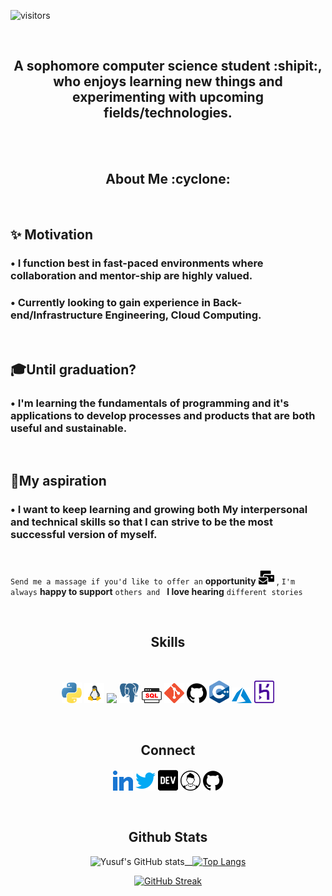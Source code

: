![visitors](https://visitor-badge.glitch.me/badge?page_id=yusufadell.yusufadell)

<br>

<!-- <h1 align="center"> Hi, I'm Yusuf <img style="width:30px" src="https://user-images.githubusercontent.com/42378118/110234147-e3259600-7f4e-11eb-95be-0c4047144dea.gif"> </h1> -->

<div align="center">

## A sophomore computer science student :shipit:, who enjoys learning new things and experimenting with upcoming fields/technologies.

<br>

<!-- <kbd>
<img style="border-radius:50%" src="https://camo.githubusercontent.com/2309797487e5e969659a3b545c96151807b04120a9cc2985f632ec94ba00c9f3/68747470733a2f2f6d656469612e67697068792e636f6d2f6d656469612f53576f536b4e36447854737a71494b4571762f67697068792e676966">
</kbd> -->
</div>

<br>

<h2 align="center"> About Me :cyclone:</h2>

<br>

## ✨ Motivation

### • I function best in fast-paced environments where collaboration and mentor-ship are highly valued.

### • Currently looking to gain experience in Back-end/Infrastructure Engineering, Cloud Computing.

<br>

## 🎓Until graduation?

### • I'm learning the fundamentals of programming and it's applications to develop processes and products that are both useful and sustainable.

<br>

## 🔭My aspiration

### • I want to keep learning and growing both My interpersonal and technical skills so that I can strive to be the most successful version of myself.

<br>

`Send me a massage if you'd like to offer an` **opportunity** <a href="mailto:youseefadel777@gmail.com" title="Gmail"> <img src="./icons/mail.svg" alt="youseefadel777@gmail.com" width="25px"></a> , `I'm always` **happy to support** `others and ` **I love hearing** `different stories`

<br>

<h2 align="center"> Skills </h2>

<br>

<div align="center">

<a href= https://github.com/yusufadell> <img width ='32px' src ='icons/python.svg'></a>
<a href= https://github.com/yusufadell> <img width ='32px' src ='icons/linux.svg'></a>
<a href= https://github.com/yusufadell> <img width ='32px' src ='icons/django.svg'></a>
<a href= https://github.com/yusufadell> <img width ='32px' src ='icons/postgresql.svg'></a>
<a href= https://github.com/yusufadell> <img width ='32px' src ='icons/sql.svg'></a>
<a href= https://github.com/yusufadell> <img width ='32px' src ='icons/git.svg'></a>
<a href= https://github.com/yusufadell> <img width ='32px' src ='icons/github.svg'></a>
<a href= https://github.com/yusufadell> <img width ='32px' src ='icons/cpp.svg'></a>
<a href= https://github.com/yusufadell> <img width ='32px' src ='icons/azure.svg'></a>
<a href= https://github.com/yusufadell> <img width ='32px' src ='icons/heroku.svg'></a>

</div>

<br>

<h2 align="center"> Connect</h2>

<div align="center">
  
<a href = 'https://www.linkedin.com/in/yusufadel'> <img width = '32px' align= 'center' src="./icons/linked-in-alt.svg"/></a>
<a href = 'https://www.twitter.com/WHYUSUF_'> <img width = '32px' align= 'center' src="./icons/twitter.svg"/></a>
<a href = 'https://dev.to/yusufadel'> <img width = '32px' align= 'center' src="./icons/dev.svg"/></a>
<a href = 'https://yusufadell.github.io'> <img width = '32px' align= 'center' src="./icons/portfolio.svg"/></a>
<a href = 'https://www.github.com/yusufadell'> <img width = '32px' align= 'center' src='./icons/github.svg'/></a>
  
</div>

<br>

<h2 align="center"> Github Stats</h2>

<div align="center">

![Yusuf's GitHub stats](https://github-readme-stats.vercel.app/api?username=yusufadell&hide=contribs&show_icons=true&theme=radical)\_\_[![Top Langs](https://github-readme-stats.vercel.app/api/top-langs/?username=yusufadell&layout=compact&theme=radical)](https://github.com/anuraghazra/github-readme-stats)

[![GitHub Streak](https://github-readme-streak-stats.herokuapp.com?user=yusufadell&theme=neon-palenight&date_format=M%20j%5B%2C%20Y%5D)](https://git.io/streak-stats)

</div>

<br>
